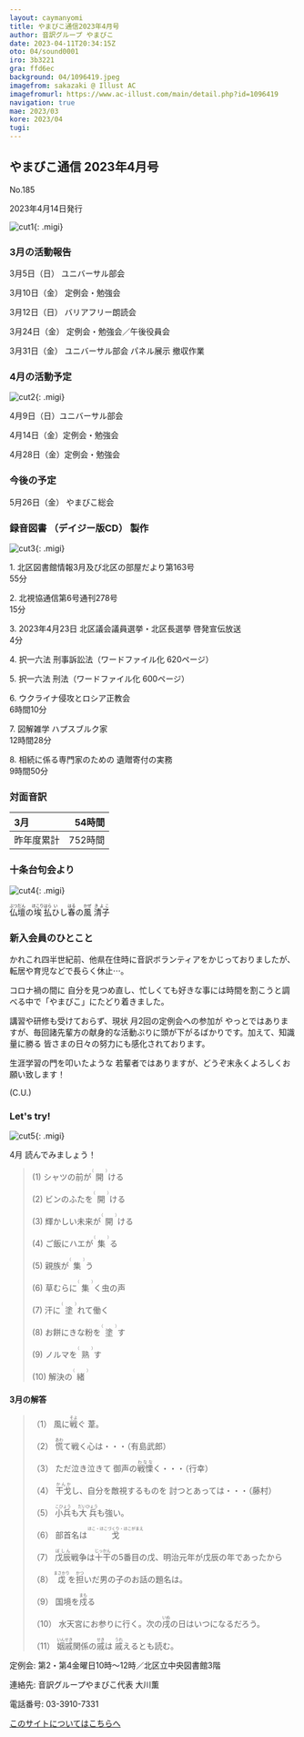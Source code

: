 ```yaml
---
layout: caymanyomi
title: やまびこ通信2023年4月号
author: 音訳グループ やまびこ
date: 2023-04-11T20:34:15Z
oto: 04/sound0001
iro: 3b3221
gra: ffd6ec
background: 04/1096419.jpeg
imagefrom: sakazaki @ Illust AC
imagefromurl: https://www.ac-illust.com/main/detail.php?id=1096419
navigation: true
mae: 2023/03
kore: 2023/04
tugi: 
---
```



## <span data-dur="4.133" data-begin="2.050" id="xmri_0001" markdown="1"> やまびこ通信 2023年4月号</span>

<span data-dur="2.449" data-begin="6.183" id="xmri_0002" markdown="1">No.185</span>

<span data-dur="5.744" data-begin="8.632" id="xmri_0003" markdown="1">2023年4月14日発行</span>

![cut1](media/04/cut1.png){: .migi}

### <span data-dur="3.438" data-begin="21.400" id="xmri_0007" markdown="1"> 3月の活動報告</span>

<span data-dur="2.079" data-begin="24.838" id="xmri_0008" markdown="1">3月5日（日）</span> <span data-dur="2.504" data-begin="26.917" id="xmri_0009" markdown="1">ユニバーサル部会</span>

<span data-dur="2.091" data-begin="29.421" id="xmri_000A" markdown="1">3月10日（金）</span> <span data-dur="2.986" data-begin="31.512" id="xmri_000B" markdown="1">定例会・勉強会</span>

<span data-dur="2.368" data-begin="34.498" id="xmri_000C" markdown="1">3月12日（日）</span> <span data-dur="2.784" data-begin="36.866" id="xmri_000D" markdown="1">バリアフリー朗読会</span>

<span data-dur="2.444" data-begin="39.650" id="xmri_000E" markdown="1">3月24日（金）</span> <span data-dur="4.210" data-begin="42.094" id="xmri_000F" markdown="1">定例会・勉強会／午後役員会</span>

<span data-dur="2.669" data-begin="46.304" id="xmri_0010" markdown="1">3月31日（金）</span> <span data-dur="5.864" data-begin="48.973" id="xmri_0011" markdown="1">ユニバーサル部会 パネル展示 撤収作業</span>

### <span data-dur="3.205" data-begin="54.837" id="xmri_0012" markdown="1"> 4月の活動予定</span>

![cut2](media/04/cut2.png){: .migi}

<span data-dur="2.124" data-begin="59.892" id="xmri_0014" markdown="1">4月9日（日）</span><span data-dur="2.504" data-begin="62.016" id="xmri_0015" markdown="1">ユニバーサル部会</span>

<span data-dur="2.194" data-begin="64.520" id="xmri_0016" markdown="1">4月14日（金）</span><span data-dur="2.986" data-begin="66.714" id="xmri_0017" markdown="1">定例会・勉強会</span>

<span data-dur="2.481" data-begin="69.700" id="xmri_0018" markdown="1">4月28日（金）</span><span data-dur="4.386" data-begin="72.181" id="xmri_0019" markdown="1">定例会・勉強会</span>

### <span data-dur="2.630" data-begin="76.567" id="xmri_001A" markdown="1"> 今後の予定</span>

<span data-dur="2.425" data-begin="79.197" id="xmri_001B" markdown="1">5月26日（金）</span> <span data-dur="3.827" data-begin="81.622" id="xmri_001C" markdown="1">やまびこ総会</span>

### <span data-dur="4.028" data-begin="85.449" id="xmri_001D" markdown="1"> 録音図書<span class="infty_silent"> （</span>デイジー版CD<span class="infty_silent">） </span>製作</span>

![cut3](media/04/cut3.png){: .migi}

<span data-dur=".815" data-begin="92.878" id="xmri_0020" markdown="1">1.</span> <span data-dur="5.661" data-begin="93.693" id="xmri_0021" markdown="1">北区図書館情報3月及び北区の部屋だより第163号</span>  
<span data-dur="1.845" data-begin="99.354" id="xmri_0022" markdown="1">55分</span>

<span data-dur=".704" data-begin="101.199" id="xmri_0023" markdown="1">2.</span> <span data-dur="4.588" data-begin="101.903" id="xmri_0024" markdown="1">北視協通信第6号通刊278号</span>  
<span data-dur="1.655" data-begin="106.491" id="xmri_0025" markdown="1">15分</span>

<span data-dur=".870" data-begin="108.146" id="xmri_0026" markdown="1">3.</span> <span data-dur="7.936" data-begin="109.016" id="xmri_0027" markdown="1">2023年4月23日 北区議会議員選挙・北区長選挙 啓発宣伝放送</span>  
<span data-dur="1.555" data-begin="116.952" id="xmri_0028" markdown="1">4分</span>

<span data-dur=".798" data-begin="118.507" id="xmri_0029" markdown="1">4.</span> <span data-dur="2.696" data-begin="119.305" id="xmri_002A" markdown="1">択一六法 刑事訴訟法</span><span data-dur="1.435" data-begin="122.001" id="xmri_002B" markdown="1">（ワードファイル化 </span><span data-dur="2.257" data-begin="123.436" id="xmri_002C" markdown="1">620ページ）</span>

<span data-dur=".715" data-begin="125.693" id="xmri_002D" markdown="1">5.</span> <span data-dur="2.200" data-begin="126.408" id="xmri_002E" markdown="1">択一六法 刑法</span><span data-dur="1.435" data-begin="128.608" id="xmri_002F" markdown="1">（ワードファイル化 </span><span data-dur="1.910" data-begin="130.043" id="xmri_0030" markdown="1">600ページ）</span>

<span data-dur=".859" data-begin="131.953" id="xmri_0031" markdown="1">6.</span> <span data-dur="2.790" data-begin="132.812" id="xmri_0032" markdown="1">ウクライナ侵攻とロシア正教会</span>  
<span data-dur="2.144" data-begin="135.602" id="xmri_0033" markdown="1">6時間10分</span>

<span data-dur=".828" data-begin="137.746" id="xmri_0034" markdown="1">7.</span> <span data-dur="2.620" data-begin="138.574" id="xmri_0035" markdown="1">図解雑学 ハプスブルク家</span>  
<span data-dur="2.638" data-begin="141.194" id="xmri_0036" markdown="1">12時間28分</span>

<span data-dur=".847" data-begin="143.832" id="xmri_0037" markdown="1">8.</span> <span data-dur="3.976" data-begin="144.679" id="xmri_0038" markdown="1">相続に係る専門家のための 遺贈寄付の実務</span>  
<span data-dur="3.843" data-begin="148.655" id="xmri_0039" markdown="1">9時間50分</span>

### <span data-dur="2.666" data-begin="152.498" id="xmri_003A" markdown="1"> 対面音訳</span>

<span data-dur="1.180" data-begin="155.164" id="xmri_003B" markdown="1">3月</span>|<span data-dur="2.330" data-begin="156.344" id="xmri_003C" markdown="1">54時間</span>
|:---|---:|
<span data-dur="1.687" data-begin="158.674" id="xmri_003D" markdown="1">昨年度累計</span>|<span data-dur="4.193" data-begin="160.361" id="xmri_003E" markdown="1">752時間</span>

### <span data-dur="2.991" data-begin="164.554" id="xmri_003F" markdown="1"> 十条台句会より</span>

![cut4](media/04/cut4.png){: .migi}

<span data-dur="8.041" data-begin="169.395" id="xmri_0041" markdown="1"><ruby>仏壇<rp>(</rp><rt>ぶつだん</rt><rp>)</rp></ruby>の<ruby>埃<rp>(</rp><rt>ほこり</rt><rp>)</rp></ruby><ruby>払<rp>(</rp><rt>はら</rt><rp>)</rp></ruby><ruby>ひ<rp>(</rp><rt>い</rt><rp>)</rp></ruby>し<ruby>春<rp>(</rp><rt>はる</rt><rp>)</rp></ruby>の<ruby>風<rp>(</rp><rt>かぜ</rt><rp>)</rp></ruby>
<span class="haigo" data-dur="3.267" data-begin="177.436" id="xmri_0042" markdown="1"><ruby>清子<rp>(</rp><rt>きよこ</rt><rp>)</rp></ruby></span>

### <span data-dur="3.305" data-begin="180.703" id="xmri_0043" markdown="1"> 新入会員のひとこと</span>

<span data-dur="2.012" data-begin="184.008" id="xmri_0044" markdown="1">かれこれ四半世紀前、</span><span data-dur="4.118" data-begin="186.020" id="xmri_0045" markdown="1">他県在住時に音訳ボランティアをかじっておりましたが、</span><span data-dur="3.984" data-begin="190.138" id="xmri_0046" markdown="1">転居や育児などで長らく休止<span class="ja">&sdot;&sdot;&sdot;</span>。</span>

<span data-dur="3.017" data-begin="194.122" id="xmri_0047" markdown="1">コロナ禍の間に 自分を見つめ直し、</span><span data-dur="4.959" data-begin="197.139" id="xmri_0048" markdown="1">忙しくても好きな事には時間を割こうと調べる中で</span><span data-dur="1.132" data-begin="202.098" id="xmri_0049" markdown="1">「やまびこ」</span><span data-dur="2.932" data-begin="203.230" id="xmri_004A" markdown="1">にたどり着きました。</span>

<span data-dur="2.500" data-begin="206.162" id="xmri_004B" markdown="1">講習や研修も受けておらず、</span><span data-dur="5.047" data-begin="208.662" id="xmri_004C" markdown="1">現状 月2回の定例会への参加が やっとではありますが、</span><span data-dur="4.391" data-begin="213.709" id="xmri_004D" markdown="1">毎回諸先輩方の献身的な活動ぶりに</span><span data-dur="2.881" data-begin="218.100" id="xmri_004E" markdown="1">頭が下がるばかりです。</span><span data-dur="1.073" data-begin="220.981" id="xmri_004F" markdown="1">加えて、</span><span data-dur="3.120" data-begin="222.054" id="xmri_0050" markdown="1">知識量に勝る 皆さまの日々の努力にも</span><span data-dur="3.068" data-begin="225.174" id="xmri_0051" markdown="1">感化されております。</span>

<span data-dur="4.543" data-begin="228.242" id="xmri_0052" markdown="1">生涯学習の門を叩いたような 若輩者ではありますが、</span><span data-dur="4.882" data-begin="232.785" id="xmri_0053" markdown="1">どうぞ末永くよろしくお願い致します！</span>

<span data-dur="3.734" data-begin="237.667" id="xmri_0054" markdown="1">(C.U.)</span>

### <span data-dur=".500" data-begin="241.401" id="xmri_0055" markdown="1"></span> <span data-dur="1.640" data-begin="241.901" id="xmri_0056" markdown="1">Let&apos;s try!</span>

![cut5](media/04/cut5.png){: .migi}

<span data-dur="4.200" data-begin="244.691" id="xmri_0058" markdown="1">4月 読んでみましょう！</span>

<blockquote markdown="1">

<span class="infty_silent">(1) シャツの前が<ruby>開<rp>(</rp><rt>（　　　）</rt><rp>)</rp></ruby>ける</span>

<span class="infty_silent">(2) ビンのふたを<ruby>開<rp>(</rp><rt>（　　　）</rt><rp>)</rp></ruby>ける</span>

<span class="infty_silent">(3) 輝かしい未来が<ruby>開<rp>(</rp><rt>（　　　）</rt><rp>)</rp></ruby>ける</span>

<span class="infty_silent">(4) ご飯にハエが<ruby>集<rp>(</rp><rt>（　　　）</rt><rp>)</rp></ruby>る</span>

<span class="infty_silent">(5) 親族が<ruby>集<rp>(</rp><rt>（　　　）</rt><rp>)</rp></ruby>う</span>

<span class="infty_silent">(6) 草むらに<ruby>集<rp>(</rp><rt>（　　　）</rt><rp>)</rp></ruby>く虫の声</span>

<span class="infty_silent">(7) 汗に<ruby>塗<rp>(</rp><rt>（　　　）</rt><rp>)</rp></ruby>れて働く</span>

<span class="infty_silent">(8) お餅にきな粉を<ruby>塗<rp>(</rp><rt>（　　　）</rt><rp>)</rp></ruby>す</span>

<span class="infty_silent">(9) ノルマを<ruby>熟<rp>(</rp><rt>（　　　）</rt><rp>)</rp></ruby>す</span>

<span class="infty_silent">(10) 解決の<ruby>緒<rp>(</rp><rt>（　　　）</rt><rp>)</rp></ruby></span>

</blockquote>

#### <span data-dur="2.959" data-begin="253.416" id="xmri_005A" markdown="1"> 3月の解答</span>

<blockquote markdown="1">

<span data-dur="1.177" data-begin="256.375" id="xmri_005B" markdown="1">（1）</span> <span data-dur="3.124" data-begin="257.552" id="xmri_005C" markdown="1">風に<ruby>戦<rp>(</rp><rt>そよ</rt><rp>)</rp></ruby>ぐ 葦。</span>

<span data-dur="1.017" data-begin="260.676" id="xmri_005D" markdown="1">（2）</span> <span data-dur="1.855" data-begin="261.693" id="xmri_005E" markdown="1"><ruby>慌<rp>(</rp><rt>あわ</rt><rp>)</rp></ruby>て戦く心は・・・</span><span data-dur="1.942" data-begin="263.548" id="xmri_005F" markdown="1">（有島武郎）</span>

<span data-dur="1.143" data-begin="265.490" id="xmri_0060" markdown="1">（3）</span> <span data-dur="3.154" data-begin="266.633" id="xmri_0061" markdown="1">ただ泣き泣きて 御声の<ruby>戦慄<rp>(</rp><rt>わなな</rt><rp>)</rp></ruby>く・・・</span><span data-dur="1.479" data-begin="269.787" id="xmri_0062" markdown="1">（行幸）</span>

<span data-dur="1.119" data-begin="271.266" id="xmri_0063" markdown="1">（4）</span> <span data-dur="1.061" data-begin="272.385" id="xmri_0064" markdown="1"><ruby>干戈<rp>(</rp><rt>かんか</rt><rp>)</rp></ruby>し、</span><span data-dur="2.990" data-begin="273.446" id="xmri_0065" markdown="1">自分を敵視するものを 討つとあっては・・・</span><span data-dur="1.495" data-begin="276.436" id="xmri_0066" markdown="1">（藤村）</span>

<span data-dur="1.046" data-begin="277.931" id="xmri_0067" markdown="1">（5）</span> <span data-dur="3.366" data-begin="278.977" id="xmri_0068" markdown="1"><ruby>小兵<rp>(</rp><rt>こひょう</rt><rp>)</rp></ruby>も<ruby>大兵<rp>(</rp><rt>だいひょう</rt><rp>)</rp></ruby>も強い。</span>

<span data-dur="1.177" data-begin="282.343" id="xmri_0069" markdown="1">（6）</span> <span data-dur="3.942" data-begin="283.520" id="xmri_006A" markdown="1">部首名は <ruby>戈<rp>(</rp><rt>ほこ・ほこづくり・ほこがまえ</rt><rp>)</rp></ruby></span>

<span data-dur="1.170" data-begin="287.462" id="xmri_006B" markdown="1">（7）</span> <span data-dur="3.714" data-begin="288.632" id="xmri_006C" markdown="1"><ruby>戊辰<rp>(</rp><rt>ぼしん</rt><rp>)</rp></ruby>戦争は<ruby>十干<rp>(</rp><rt>じっかん</rt><rp>)</rp></ruby>の5番目の戊、</span><span data-dur="3.930" data-begin="292.346" id="xmri_006D" markdown="1">明治元年が戊辰の年であったから</span>

<span data-dur="1.210" data-begin="296.276" id="xmri_006E" markdown="1">（8）</span> <span data-dur="4.815" data-begin="297.486" id="xmri_006F" markdown="1"><ruby>戉<rp>(</rp><rt>まさかり</rt><rp>)</rp></ruby>を<ruby>担<rp>(</rp><rt>かつ</rt><rp>)</rp></ruby>いだ男の子のお話の題名は。</span>

<span data-dur="1.197" data-begin="302.301" id="xmri_0070" markdown="1">（9）</span> <span data-dur="1.967" data-begin="303.498" id="xmri_0071" markdown="1">国境を<ruby>戍<rp>(</rp><rt>まも</rt><rp>)</rp></ruby>る</span>

<span data-dur="1.137" data-begin="305.465" id="xmri_0072" markdown="1">（10）</span> <span data-dur="2.956" data-begin="306.602" id="xmri_0073" markdown="1">水天宮にお参りに行く。</span><span data-dur="4.009" data-begin="309.558" id="xmri_0074" markdown="1">次の<ruby>戌<rp>(</rp><rt>いぬ</rt><rp>)</rp></ruby>の日はいつになるだろう。</span>

<span data-dur="1.434" data-begin="313.567" id="xmri_0075" markdown="1">（11）</span> <span data-dur="4.441" data-begin="315.001" id="xmri_0076" markdown="1"><ruby>姻戚<rp>(</rp><rt>いんせき</rt><rp>)</rp></ruby>関係の<ruby>戚<rp>(</rp><rt>せき</rt><rp>)</rp></ruby>は <ruby>戚<rp>(</rp><rt>うれ</rt><rp>)</rp></ruby>えるとも読む。</span>

</blockquote>

<span data-dur="1.205" data-begin="319.442" id="xmri_0077" markdown="1">定例会:</span> <span data-dur="3.237" data-begin="320.647" id="xmri_0078" markdown="1">第2・第4金曜日10時～12時</span><span data-dur="3.048" data-begin="323.884" id="xmri_0079" markdown="1">／北区立中央図書館3階</span>

<span data-dur="1.318" data-begin="326.932" id="xmri_007A" markdown="1">連絡先:</span> <span data-dur="3.965" data-begin="328.250" id="xmri_007B" markdown="1">音訳グループやまびこ代表 大川薫</span>

<span data-dur="1.409" data-begin="332.215" id="xmri_007C" markdown="1">電話番号:</span> <span data-dur="4.305" data-begin="333.624" id="xmri_007D" markdown="1">03-3910-7331</span>

<a href="mailto:ymbk2016ml@gmail.com?Subject=やまびこウェブサイトについて" data-dur="5.930" data-begin="337.929" id="xmri_007E" markdown="1">このサイトについてはこちらへ</a>


